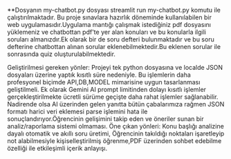 **Dosyanın my-chatbot.py dosyası streamlit run my-chatbot.py komutu ile çalıştırılmaktadır.
Bu proje sınavlara hazırlık döneminde kullanılabilen bir web uygulamasıdır.Uygulama mantığı çalışmak istediğiniz pdf dosyasını yüklemeniz ve 
chatbottan pdf'te yer alan konuları ve bu konularla ilgili soruları almanızdır.Ek olarak bir de soru defteri bulunmaktadır ve bu soru defterine 
chatbottan alınan sorular eklenebilmektedir.Bu eklenen sorular ile sonrasında quiz oluşturulabilmektedir.

Geliştirilmesi gereken yönler: Projeyi tek python dosyasına ve localde JSON dosyaları üzerine yaptık kısıtlı süre nedeniyle. Bu işlemlerin daha profesyonel biçimde API,DB,MODEL mimarisine uygun tasarlanması geliştilmeli. Ek olarak Gemini AI prompt limitinden dolayı kısıtlı işlemler gerçekleştirilmekte ücretli sürüme geçişte daha rahat işlemler sağlanabilir. Nadirende olsa AI üzerinden gelen yanıtta bütün çabalarımıza rağmen JSON formatı harici veri eklemesi parse işlemini hata ile sonuçlandırıyor.Öğrencinin gelişimini takip eden ve öneriler sunan bir analiz/raporlama sistemi olmaması. Öne çıkan yönleri: Konu başlığı analizine dayalı otomatik ve akıllı soru üretimi, Öğrencinin takıldığı noktaları işaretleyip not alabilmesiyle kişiselleştirilmiş öğrenme,PDF üzerinden sohbet edebilme özelliği ile etkileşimli içerik anlayışı.

